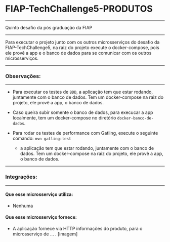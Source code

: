 # FIAP-TechChallenge5-PRODUTOS

---

Quinto desafio da pós graduação da FIAP

---

Para executar o projeto junto com os outros microsserviços do desafio da FIAP-TechChallenge5,  na raiz do
projeto execute o docker-compose, pois ele provê a app e o banco de dados para se comunicar com os outros
microsserviços.

---

### Observações:

---

- Para executar os testes de `BDD`, a aplicação tem que estar rodando, juntamente com o banco de dados. Tem um docker-compose na raiz do projeto, ele provê a app, o banco de dados.


- Caso queira subir somente o banco de dados, para execucar a app localmente, tem um docker-compose no diretório `docker-banco-de-dados`.


- Para rodar os testes de performance com Gatling, execute o seguinte comando: `mvn gatling:test`
  - a aplicação tem que estar rodando, juntamente com o banco de dados. Tem um docker-compose na raiz do projeto, ele provê a app, o banco de dados.

---

### Integrações:

---

#### Que esse microsserviço utiliza:

- Nenhuma

#### Que esse microsserviço fornece:

- A aplicação fornece via HTTP informações do produto, para o microsserviço de ... .
[imagem]
